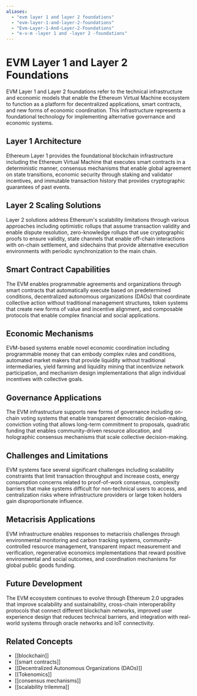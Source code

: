 ```yaml
---
aliases:
  - "evm layer 1 and layer 2 foundations"
  - "evm-layer-1-and-layer-2-foundations"
  - "Evm-Layer-1-And-Layer-2-Foundations"
  - "e-v-m -layer 1 and -layer 2 -foundations"
---
```


# EVM Layer 1 and Layer 2 Foundations

EVM Layer 1 and Layer 2 foundations refer to the technical infrastructure and economic models that enable the Ethereum Virtual Machine ecosystem to function as a platform for decentralized applications, smart contracts, and new forms of economic coordination. This infrastructure represents a foundational technology for implementing alternative governance and economic systems.

## Layer 1 Architecture

Ethereum Layer 1 provides the foundational blockchain infrastructure including the Ethereum Virtual Machine that executes smart contracts in a deterministic manner, consensus mechanisms that enable global agreement on state transitions, economic security through staking and validator incentives, and immutable transaction history that provides cryptographic guarantees of past events.

## Layer 2 Scaling Solutions

Layer 2 solutions address Ethereum's scalability limitations through various approaches including optimistic rollups that assume transaction validity and enable dispute resolution, zero-knowledge rollups that use cryptographic proofs to ensure validity, state channels that enable off-chain interactions with on-chain settlement, and sidechains that provide alternative execution environments with periodic synchronization to the main chain.

## Smart Contract Capabilities

The EVM enables programmable agreements and organizations through smart contracts that automatically execute based on predetermined conditions, decentralized autonomous organizations (DAOs) that coordinate collective action without traditional management structures, token systems that create new forms of value and incentive alignment, and composable protocols that enable complex financial and social applications.

## Economic Mechanisms

EVM-based systems enable novel economic coordination including programmable money that can embody complex rules and conditions, automated market makers that provide liquidity without traditional intermediaries, yield farming and liquidity mining that incentivize network participation, and mechanism design implementations that align individual incentives with collective goals.

## Governance Applications

The EVM infrastructure supports new forms of governance including on-chain voting systems that enable transparent democratic decision-making, conviction voting that allows long-term commitment to proposals, quadratic funding that enables community-driven resource allocation, and holographic consensus mechanisms that scale collective decision-making.

## Challenges and Limitations

EVM systems face several significant challenges including scalability constraints that limit transaction throughput and increase costs, energy consumption concerns related to proof-of-work consensus, complexity barriers that make systems difficult for non-technical users to access, and centralization risks where infrastructure providers or large token holders gain disproportionate influence.

## Metacrisis Applications

EVM infrastructure enables responses to metacrisis challenges through environmental monitoring and carbon tracking systems, community-controlled resource management, transparent impact measurement and verification, regenerative economics implementations that reward positive environmental and social outcomes, and coordination mechanisms for global public goods funding.

## Future Development

The EVM ecosystem continues to evolve through Ethereum 2.0 upgrades that improve scalability and sustainability, cross-chain interoperability protocols that connect different blockchain networks, improved user experience design that reduces technical barriers, and integration with real-world systems through oracle networks and IoT connectivity.

## Related Concepts

- [[blockchain]]
- [[smart contracts]]
- [[Decentralized Autonomous Organizations (DAOs)]]
- [[Tokenomics]]
- [[consensus mechanisms]]
- [[scalability trilemma]]